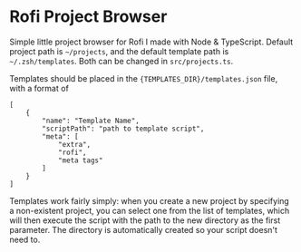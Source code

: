 # Rofi Project Browser

Simple little project browser for Rofi I made with Node & TypeScript.
Default project path is `~/projects`, and the default template path is `~/.zsh/templates`. Both can be changed in `src/projects.ts`.

Templates should be placed in the `{TEMPLATES_DIR}/templates.json` file, with a format of
```
[
    {
        "name": "Template Name",
        "scriptPath": "path to template script",
        "meta": [
            "extra",
            "rofi",
            "meta tags"
        ]
    }
]
```
Templates work fairly simply: when you create a new project by specifying a non-existent project, you can select one from the list of templates, which will then execute the script with the path to the new directory as the first parameter. The directory is automatically created so your script doesn't need to.